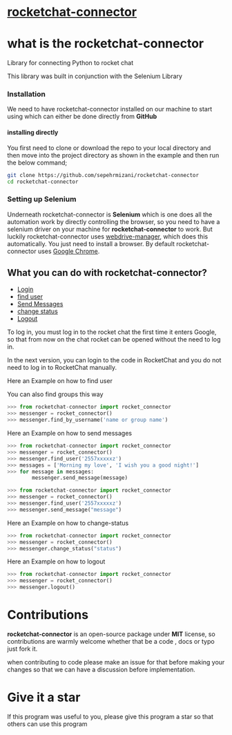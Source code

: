 # [rocketchat-connector](#)
# what is the rocketchat-connector
Library for connecting Python to rocket chat 

This library was built in conjunction with the Selenium Library


### Installation

We need to have rocketchat-connector installed on our machine to start using which can either be done directly from **GitHub**

#### installing directly

You first need to clone or download the repo to your local directory and then move into the project directory as shown in the example and then run the below command; 

```bash
git clone https://github.com/sepehrmizani/rocketchat-connector
cd rocketchat-connector
```

### Setting up Selenium

Underneath rocketchat-connector is **Selenium** which is one does all the automation work by directly controlling the browser, so you need to have a selenium driver on your machine for **rocketchat-connector** to work. But luckily rocketchat-connector uses [webdrive-manager](https://pypi.org/project/webdriver-manager/), which does this automatically. You just need to install a browser. By default rocketchat-connector uses [Google Chrome](https://www.google.com/chrome/).

## What you can do with rocketchat-connector?
- [Login ](#Login)
- [find user](#find-user)
- [Send Messages](#sending-messages)
- [change status](#change-status)
- [Logout ](#Logout )


To log in, you must log in to the rocket chat  the first time it enters Google, so that from now on the chat rocket can be opened without the need to log in.
 

In the next version, you can login to the code in RocketChat and you do not need to log in to RocketChat manually.





Here an Example on how to find user

You can also find groups this way

```python
>>> from rocketchat-connector import rocket_connector
>>> messenger = rocket_connector()
>>> messenger.find_by_username('name or group name')
```


Here an Example on how to send messages

```python
>>> from rocketchat-connector import rocket_connector
>>> messenger = rocket_connector()
>>> messenger.find_user('2557xxxxxz')
>>> messages = ['Morning my love', 'I wish you a good night!']
>>> for message in messages:  
        messenger.send_message(message) 
 ```
        
```python
>>> from rocketchat-connector import rocket_connector
>>> messenger = rocket_connector()
>>> messenger.find_user('2557xxxxxz')
>>> messenger.send_message("message") 
```

Here an Example on how to change-status
```python
>>> from rocketchat-connector import rocket_connector
>>> messenger = rocket_connector()
>>> messenger.change_status("status")
```

Here an Example on how to logout
```python
>>> from rocketchat-connector import rocket_connector
>>> messenger = rocket_connector()
>>> messenger.logout()
```
# Contributions
**rocketchat-connector** is an open-source package under **MIT** license, so contributions are warmly welcome whether that be a code , docs or typo just fork it.

when contributing to code please make an issue for that before making your changes so that we can have a discussion before implementation.



# Give it a star

If this program was useful to you, please give this program a star so that others can use this program

